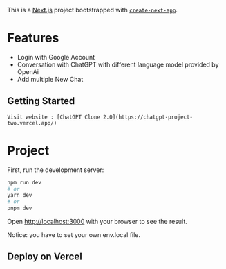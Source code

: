This is a [Next.js](https://nextjs.org/) project bootstrapped with [`create-next-app`](https://github.com/vercel/next.js/tree/canary/packages/create-next-app).

# Features

* Login with Google Account
* Conversation with ChatGPT with different language model provided by OpenAi
* Add multiple New Chat

## Getting Started


```
Visit website : [ChatGPT Clone 2.0](https://chatgpt-project-two.vercel.app/)
```

# Project

First, run the development server:

```bash
npm run dev
# or
yarn dev
# or
pnpm dev
```

Open [http://localhost:3000](http://localhost:3000) with your browser to see the result.

Notice: you have to set your own env.local file.


## Deploy on Vercel


